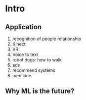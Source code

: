 # Intro

## Application

1. recognition of people relationship
2. Kinect
3. VR
4. Voice to text
5. robot dogs: how to walk
6. ads
7. recommend systems
8. medicine

## Why ML is the future?

